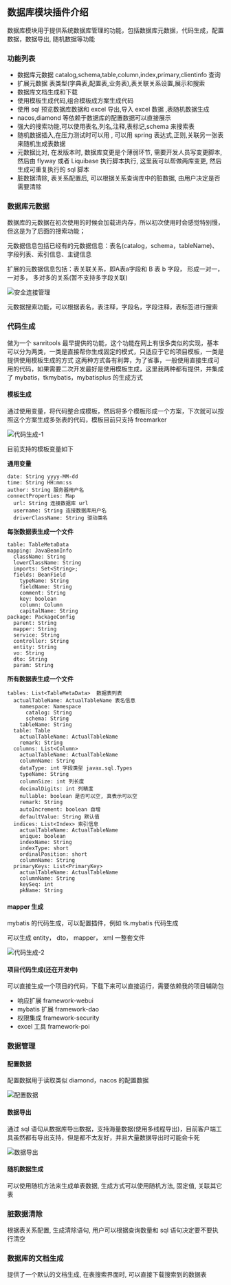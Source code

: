 ## 数据库模块插件介绍 

数据库模块用于提供系统数据库管理的功能，包括数据库元数据，代码生成，配置数据，数据导出, 随机数据等功能 

### 功能列表

* 数据库元数据 catalog,schema,table,column,index,primary,clientinfo 查询
* 扩展元数据 表类型(字典表,配置表,业务表),表关联关系设置,展示和搜索
* 数据库文档生成和下载
* 使用模板生成代码,组合模板成方案生成代码
* 使用 sql 预览数据库数据和 excel 导出,导入 excel 数据 ,表随机数据生成 
* nacos,diamond 等依赖于数据库的配置数据可以直接展示 
* 强大的搜索功能,可以使用表名,列名,注释,表标记,schema 来搜索表
* 随机数据插入,在压力测试时可以用 , 可以用 spring 表达式,正则,关联另一张表来随机生成表数据
* 元数据比对, 在发版本时, 数据库变更是个薄弱环节, 需要开发人员写变更脚本, 然后由 flyway 或者 Liquibase 执行脚本执行, 这里我可以帮做两库变更, 然后生成可重复执行的 sql 脚本 
* 脏数据清除, 表关系配置后, 可以根据关系查询库中的脏数据, 由用户决定是否需要清除

### 数据库元数据
数据库的元数据在初次使用的时候会加载进内存，所以初次使用时会感觉特别慢，但这是为了后面的搜索功能；

元数据信息包括已经有的元数据信息：表名(catalog，schema，tableName)、字段列表、索引信息、主键信息

扩展的元数据信息包括：表关联关系，即A表a字段和 B 表 b 字段， 形成一对一， 一对多， 多对多的关系(暂不支持多字段关联)

![安全连接管理](http://pic.yupoo.com/sanri1993/9617ca49/37792bec.png)

元数据搜索功能，可以根据表名，表注释，字段名，字段注释，表标签进行搜索

### 代码生成
做为一个 sanritools 最早提供的功能，这个功能在网上有很多类似的实现，基本可以分为两类，一类是直接帮你生成固定的模式，只适应于它的项目模板，一类是提供使用模板生成的方式
这两种方式各有利弊，为了省事，一般使用直接生成可用的代码，如果需要二次开发最好是使用模板生成，这里我两种都有提供，并集成了 mybatis，tkmybatis，mybatisplus 的生成方式

#### 模板生成
通过使用变量，将代码整合成模板，然后将多个模板形成一个方案，下次就可以按照这个方案生成多张表的代码，模板目前只支持 freemarker

![代码生成-1](http://pic.yupoo.com/sanri1993/22bd8df6/20435249.png)

目前支持的模板变量如下 

**通用变量**

```
date: String yyyy-MM-dd
time: String HH:mm:ss
author: String 服务器用户名
connectProperties: Map
  url: String 连接数据库 url
  username: String 连接数据库用户名
  driverClassName: String 驱动类名
```

**每张数据表生成一个文件**

```
table: TableMetaData
mapping: JavaBeanInfo
  className: String
  lowerClassName: String
  imports: Set<String>;
  fields: BeanField
    typeName: String
    fieldName: String
    comment: String
    key: boolean
    column: Column
    capitalName: String
package: PackageConfig
  parent: String
  mapper: String
  service: String
  controller: String
  entity: String
  vo: String
  dto: String
  param: String
```

**所有数据表生成一个文件**

```
tables: List<TableMetaData>  数据表列表
  actualTableName: ActualTableName 表名信息
    namespace: Namespace
      catalog: String
      schema: String
    tableName: String
  table: Table
    actualTableName: ActualTableName
    remark: String
  columns: List<Column>
    actualTableName: ActualTableName
    columnName: String
    dataType: int 字段类型 javax.sql.Types
    typeName: String
    columnSize: int 列长度
    decimalDigits: int 列精度
    nullable: boolean 是否可以空, 真表示可以空
    remark: String
    autoIncrement: boolean 自增
    defaultValue: String 默认值
  indices: List<Index> 索引信息
    actualTableName: ActualTableName
    unique: boolean
    indexName: String
    indexType: short
    ordinalPosition: short
    columnName: String
  primaryKeys: List<PrimaryKey>
    actualTableName: ActualTableName
    columnName: String
    keySeq: int
    pkName: String
```

#### mapper 生成
mybatis 的代码生成，可以配置插件，例如 tk.mybatis 代码生成

可以生成 entity， dto， mapper， xml 一整套文件

![代码生成-2](http://pic.yupoo.com/sanri1993/79c32fa4/31420bc6.png)

#### 项目代码生成(还在开发中)
可以直接生成一个项目的代码，下载下来可以直接运行，需要依赖我的项目辅助包

* 响应扩展 framework-webui
* mybatis 扩展 framework-dao
* 权限集成 framework-security
* excel 工具 framework-poi

### 数据管理

#### 配置数据

配置数据用于读取类似 diamond，nacos 的配置数据

![配置数据](http://pic.yupoo.com/sanri1993/67e7135a/88c90735.png)

#### 数据导出

通过 sql 语句从数据库导出数据，支持海量数据(使用多线程导出)，目前客户端工具虽然都有导出支持，但是都不太友好，并且大量数据导出时可能会卡死

![数据导出](http://pic.yupoo.com/sanri1993/39fdf282/86304951.png)

#### 随机数据生成

可以使用随机方法来生成单表数据, 生成方式可以使用随机方法, 固定值, 关联其它表

### 脏数据清除

根据表关系配置, 生成清除语句, 用户可以根据查询数量和 sql 语句决定要不要执行清空

### 数据库的文档生成

提供了一个默认的文档生成, 在表搜索界面时, 可以直接下载搜索到的数据表
